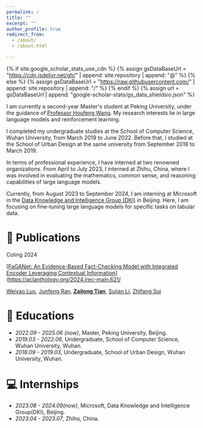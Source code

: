 ```yaml
---
permalink: /
title: ""
excerpt: ""
author_profile: true
redirect_from: 
  - /about/
  - /about.html

---
```


{% if site.google_scholar_stats_use_cdn %}
{% assign gsDataBaseUrl = "https://cdn.jsdelivr.net/gh/" | append: site.repository | append: "@" %}
{% else %}
{% assign gsDataBaseUrl = "https://raw.githubusercontent.com/" | append: site.repository | append: "/" %}
{% endif %}
{% assign url = gsDataBaseUrl | append: "google-scholar-stats/gs_data_shieldsio.json" %}

<span class='anchor' id='about-me'></span>

I am currently a second-year Master's student at Peking University, under the guidance of [Professor Houfeng Wang](https://scholar.google.com/citations?hl=en&user=YCX4y1gAAAAJ&view_op=list_works&sortby=pubdate). My research interests lie in large language models and reinforcement learning.

I completed my undergraduate studies at the School of Computer Science, Wuhan University, from March 2019 to June 2022. Before that, I studied at the School of Urban Design at the same university from September 2018 to March 2019.

In terms of professional experience, I have interned at two renowned organizations. From April to July 2023, I interned at Zhihu, China, where I was involved in evaluating the mathematics, common sense, and reasoning capabilities of large language models.

Currently, from August 2023 to September 2024, I am interning at Microsoft in the [Data Knowledge and Intelligence Group (DKI)](https://www.microsoft.com/en-us/research/group/data-knowledge-intelligence/) in Beijing. Here, I am focusing on fine-tuning large language models for specific tasks on tabular data.

# 📝 Publications 

<div class='paper-box'><div class='paper-box-image'><div><div class="badge">Coling 2024</div></div></div>
<div class='paper-box-text' markdown="1">

[[FaGANet: An Evidence-Based Fact-Checking Model with Integrated Encoder Leveraging Contextual Information](https://aclanthology.org/2024.lrec-main.621.pdf)](https://aclanthology.org/2024.lrec-main.621/

[Weiyao Luo](https://aclanthology.org/people/w/weiyao-luo/), [Junfeng Ran](https://aclanthology.org/people/j/junfeng-ran/), **[Zailong Tian](https://aclanthology.org/people/z/zailong-tian/)**, [Sujian Li](https://aclanthology.org/people/s/sujian-li/), [Zhifang Sui](https://aclanthology.org/people/z/zhifang-sui/)

# 📖 Educations

- *2022.09 - 2025.06 (now)*, Master, Peking University, Beijing.
- *2019.03 - 2022.06*, Undergraduate, School of Computer Science, Wuhan University, Wuhan. 
- *2018.09 - 2019.03*, Undergraduate, School of Urban Design, Wuhan University, Wuhan. 

# 💻 Internships

- *2023.08 - 2024.09(now)*, Microsoft, Data Knowledge and Intelligence Group(DKI), Beijing.
- *2023.04 - 2023.07*, Zhihu, China.
